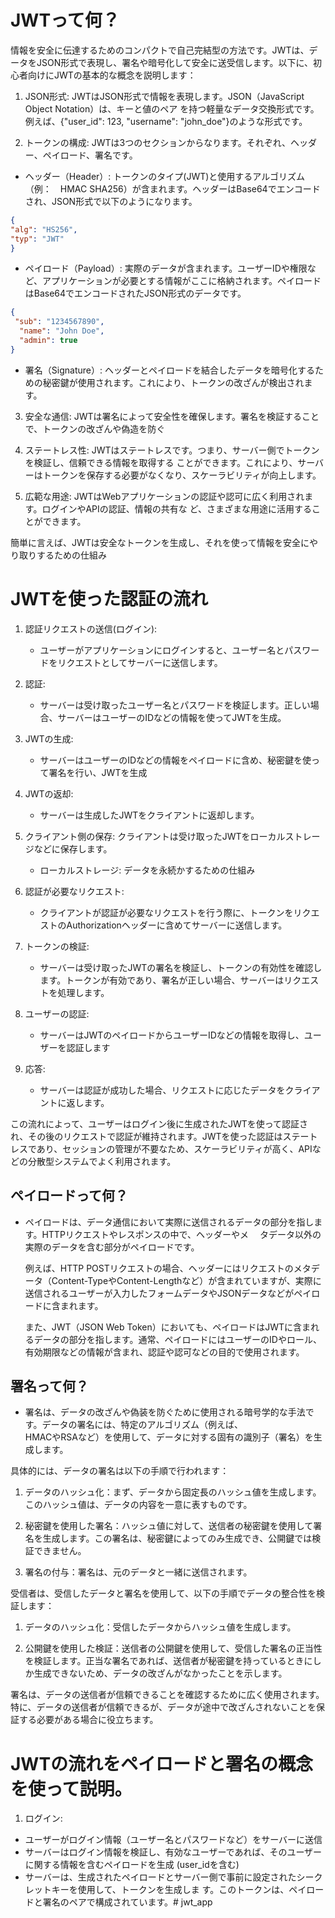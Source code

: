 # JWTって何？

情報を安全に伝達するためのコンパクトで自己完結型の方法です。JWTは、データをJSON形式で表現し、署名や暗号化して安全に送受信します。以下に、初心者向けにJWTの基本的な概念を説明します：

1. JSON形式: JWTはJSON形式で情報を表現します。JSON（JavaScript Object Notation）は、キーと値のペア
           を持つ軽量なデータ交換形式です。例えば、{"user_id": 123, "username": "john_doe"}のような形式です。

2. トークンの構成: JWTは3つのセクションからなります。それぞれ、ヘッダー、ペイロード、署名です。
* ヘッダー（Header）: トークンのタイプ(JWT)と使用するアルゴリズム（例：　HMAC SHA256）が含まれます。ヘッダーはBase64でエンコードされ、JSON形式で以下のようになります。
 ```json
{
 "alg": "HS256",
 "typ": "JWT"
}
```
* ペイロード（Payload）: 実際のデータが含まれます。ユーザーIDや権限など、アプリケーションが必要とする情報がここに格納されます。ペイロードはBase64でエンコードされたJSON形式のデータです。
```json
{
 "sub": "1234567890",
  "name": "John Doe",
  "admin": true
}
```
* 署名（Signature）: ヘッダーとペイロードを結合したデータを暗号化するための秘密鍵が使用されます。これにより、トークンの改ざんが検出されます。

3. 安全な通信: JWTは署名によって安全性を確保します。署名を検証することで、トークンの改ざんや偽造を防ぐ

4. ステートレス性: JWTはステートレスです。つまり、サーバー側でトークンを検証し、信頼できる情報を取得する 
                ことができます。これにより、サーバーはトークンを保存する必要がなくなり、スケーラビリティが向上します。

5. 広範な用途: JWTはWebアプリケーションの認証や認可に広く利用されます。ログインやAPIの認証、情報の共有な
            ど、さまざまな用途に活用することができます。

簡単に言えば、JWTは安全なトークンを生成し、それを使って情報を安全にやり取りするための仕組み

# JWTを使った認証の流れ

1. 認証リクエストの送信(ログイン):
   * ユーザーがアプリケーションにログインすると、ユーザー名とパスワードをリクエストとしてサーバーに送信します。

2. 認証:
   * サーバーは受け取ったユーザー名とパスワードを検証します。正しい場合、サーバーはユーザーのIDなどの情報を使ってJWTを生成。

3. JWTの生成:
   * サーバーはユーザーのIDなどの情報をペイロードに含め、秘密鍵を使って署名を行い、JWTを生成

4. JWTの返却:
   * サーバーは生成したJWTをクライアントに返却します。

5. クライアント側の保存: クライアントは受け取ったJWTをローカルストレージなどに保存します。
   * ローカルストレージ: データを永続かするための仕組み

6. 認証が必要なリクエスト: 
   * クライアントが認証が必要なリクエストを行う際に、トークンをリクエストのAuthorizationヘッダーに含めてサーバーに送信します。

7. トークンの検証:
   * サーバーは受け取ったJWTの署名を検証し、トークンの有効性を確認します。トークンが有効であり、署名が正しい場合、サーバーはリクエストを処理します。

8. ユーザーの認証:
   * サーバーはJWTのペイロードからユーザーIDなどの情報を取得し、ユーザーを認証します

9. 応答:
   * サーバーは認証が成功した場合、リクエストに応じたデータをクライアントに返します。

この流れによって、ユーザーはログイン後に生成されたJWTを使って認証され、その後のリクエストで認証が維持されます。JWTを使った認証はステートレスであり、セッションの管理が不要なため、スケーラビリティが高く、APIなどの分散型システムでよく利用されます。


## ペイロードって何？

* ペイロードは、データ通信において実際に送信されるデータの部分を指します。HTTPリクエストやレスポンスの中で、ヘッダーやメ
　タデータ以外の実際のデータを含む部分がペイロードです。

  例えば、HTTP POSTリクエストの場合、ヘッダーにはリクエストのメタデータ（Content-TypeやContent-Lengthなど）が含まれていますが、実際に送信されるユーザーが入力したフォームデータやJSONデータなどがペイロードに含まれます。

  また、JWT（JSON Web Token）においても、ペイロードはJWTに含まれるデータの部分を指します。通常、ペイロードにはユーザーのIDやロール、有効期限などの情報が含まれ、認証や認可などの目的で使用されます。

## 署名って何？
* 署名は、データの改ざんや偽装を防ぐために使用される暗号学的な手法です。データの署名には、特定のアルゴリズム（例えば、  
    HMACやRSAなど）を使用して、データに対する固有の識別子（署名）を生成します。

具体的には、データの署名は以下の手順で行われます：

1. データのハッシュ化：まず、データから固定長のハッシュ値を生成します。このハッシュ値は、データの内容を一意に表すものです。

2. 秘密鍵を使用した署名：ハッシュ値に対して、送信者の秘密鍵を使用して署名を生成します。この署名は、秘密鍵によってのみ生成でき、公開鍵では検証できません。

3. 署名の付与：署名は、元のデータと一緒に送信されます。

受信者は、受信したデータと署名を使用して、以下の手順でデータの整合性を検証します：

1. データのハッシュ化：受信したデータからハッシュ値を生成します。

2. 公開鍵を使用した検証：送信者の公開鍵を使用して、受信した署名の正当性を検証します。正当な署名であれば、送信者が秘密鍵を持っているときにしか生成できないため、データの改ざんがなかったことを示します。

署名は、データの送信者が信頼できることを確認するために広く使用されます。特に、データの送信者が信頼できるが、データが途中で改ざんされないことを保証する必要がある場合に役立ちます。


# JWTの流れをペイロードと署名の概念を使って説明。

1. ログイン:
* ユーザーがログイン情報（ユーザー名とパスワードなど）をサーバーに送信
* サーバーはログイン情報を検証し、有効なユーザーであれば、そのユーザーに関する情報を含むペイロードを生成
  (user_idを含む)
* サーバーは、生成されたペイロードとサーバー側で事前に設定されたシークレットキーを使用して、トークンを生成しま
  す。このトークンは、ペイロードと署名のペアで構成されています。# jwt_app

